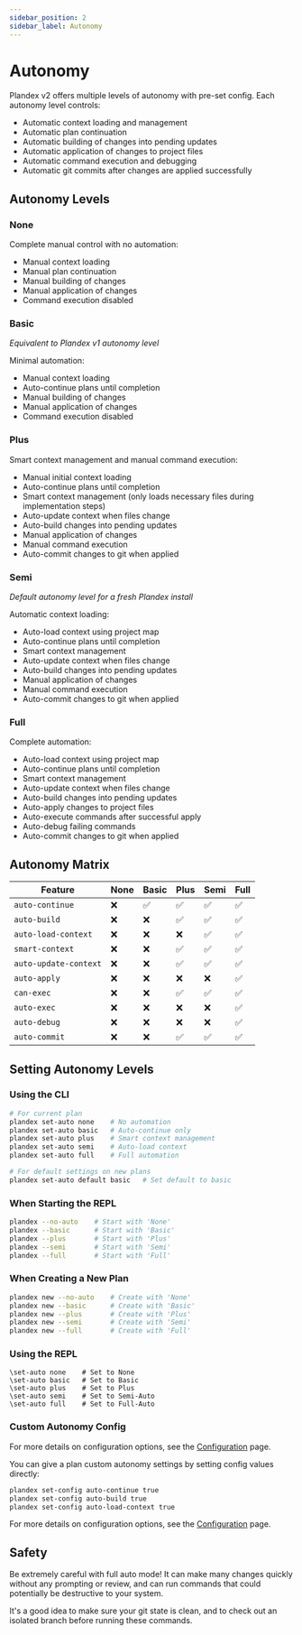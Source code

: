 ```yaml
---
sidebar_position: 2
sidebar_label: Autonomy
---
```


# Autonomy

Plandex v2 offers multiple levels of autonomy with pre-set config. Each autonomy level controls:

- Automatic context loading and management
- Automatic plan continuation
- Automatic building of changes into pending updates
- Automatic application of changes to project files
- Automatic command execution and debugging
- Automatic git commits after changes are applied successfully

## Autonomy Levels

### None

Complete manual control with no automation:

- Manual context loading
- Manual plan continuation
- Manual building of changes
- Manual application of changes
- Command execution disabled

### Basic

_Equivalent to Plandex v1 autonomy level_

Minimal automation:

- Manual context loading
- Auto-continue plans until completion
- Manual building of changes
- Manual application of changes
- Command execution disabled

### Plus

Smart context management and manual command execution:

- Manual initial context loading
- Auto-continue plans until completion
- Smart context management (only loads necessary files during implementation steps)
- Auto-update context when files change
- Auto-build changes into pending updates
- Manual application of changes
- Manual command execution
- Auto-commit changes to git when applied

### Semi

_Default autonomy level for a fresh Plandex install_

Automatic context loading:

- Auto-load context using project map
- Auto-continue plans until completion
- Smart context management
- Auto-update context when files change
- Auto-build changes into pending updates
- Manual application of changes
- Manual command execution
- Auto-commit changes to git when applied

### Full

Complete automation:

- Auto-load context using project map
- Auto-continue plans until completion
- Smart context management
- Auto-update context when files change
- Auto-build changes into pending updates
- Auto-apply changes to project files
- Auto-execute commands after successful apply
- Auto-debug failing commands
- Auto-commit changes to git when applied

## Autonomy Matrix

| Feature               | None | Basic | Plus | Semi | Full |
| --------------------- | ---- | ----- | ---- | ---- | ---- |
| `auto-continue`       | ❌   | ✅    | ✅   | ✅   | ✅   |
| `auto-build`          | ❌   | ❌    | ✅   | ✅   | ✅   |
| `auto-load-context`   | ❌   | ❌    | ❌   | ✅   | ✅   |
| `smart-context`       | ❌   | ❌    | ✅   | ✅   | ✅   |
| `auto-update-context` | ❌   | ❌    | ✅   | ✅   | ✅   |
| `auto-apply`          | ❌   | ❌    | ❌   | ❌   | ✅   |
| `can-exec`            | ❌   | ❌    | ✅   | ✅   | ✅   |
| `auto-exec`           | ❌   | ❌    | ❌   | ❌   | ✅   |
| `auto-debug`          | ❌   | ❌    | ❌   | ❌   | ✅   |
| `auto-commit`         | ❌   | ❌    | ✅   | ✅   | ✅   |

## Setting Autonomy Levels

### Using the CLI

```bash
# For current plan
plandex set-auto none    # No automation
plandex set-auto basic   # Auto-continue only
plandex set-auto plus    # Smart context management
plandex set-auto semi    # Auto-load context
plandex set-auto full    # Full automation

# For default settings on new plans
plandex set-auto default basic   # Set default to basic
```

### When Starting the REPL

```bash
plandex --no-auto    # Start with 'None'
plandex --basic      # Start with 'Basic'
plandex --plus       # Start with 'Plus'
plandex --semi       # Start with 'Semi'
plandex --full       # Start with 'Full'
```

### When Creating a New Plan

```bash
plandex new --no-auto    # Create with 'None'
plandex new --basic      # Create with 'Basic'
plandex new --plus       # Create with 'Plus'
plandex new --semi       # Create with 'Semi'
plandex new --full       # Create with 'Full'
```

### Using the REPL

```
\set-auto none    # Set to None
\set-auto basic   # Set to Basic
\set-auto plus    # Set to Plus
\set-auto semi    # Set to Semi-Auto
\set-auto full    # Set to Full-Auto
```

### Custom Autonomy Config

For more details on configuration options, see the [Configuration](./configuration.md) page.

You can give a plan custom autonomy settings by setting config values directly:

```bash
plandex set-config auto-continue true
plandex set-config auto-build true
plandex set-config auto-load-context true
```

For more details on configuration options, see the [Configuration](./configuration.md) page.

## Safety

Be extremely careful with full auto mode! It can make many changes quickly without any prompting or review, and can run commands that could potentially be destructive to your system.

It's a good idea to make sure your git state is clean, and to check out an isolated branch before running these commands.
